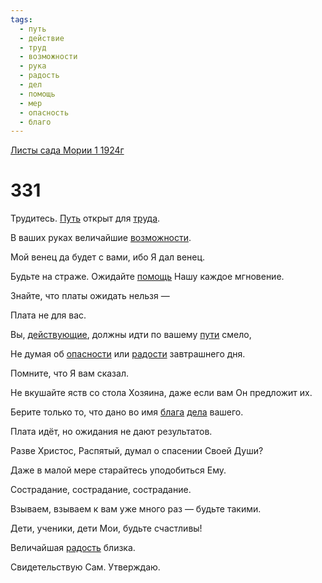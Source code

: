```yaml
---
tags:
  - путь
  - действие
  - труд
  - возможности
  - рука
  - радость
  - дел
  - помощь
  - мер
  - опасность
  - благо
---
```


[Листы сада Мории 1 1924г](/agni/1924)

# 331
Трудитесь. [Путь](/tag/#путь) открыт для [труда](/tag/#труд).   

В ваших руках величайшие [возможности](/tag/#возможности).   

Мой венец да будет с вами, ибо Я дал венец.   

Будьте на страже. Ожидайте [помощь](/tag/#помощь) Нашу каждое мгновение.   

Знайте, что платы ожидать нельзя —    

Плата не для вас.   

Вы, [действующие](/tag/#действие), должны идти по вашему [пути](/tag/#путь) смело,   

Не думая об [опасности](/tag/#опасность) или [радости](/tag/#[радость](/tag/#радость)) завтрашнего дня.   

Помните, что Я вам сказал.   

Не вкушайте яств со стола Хозяина, даже если вам Он предложит их.   

Берите только то, что дано во имя [блага](/tag/#благо) [дела](/tag/#дел) вашего.   

Плата идёт, но ожидания не дают результатов.   

Разве Христос, Распятый, думал о спасении Своей Души?   

Даже в малой мере старайтесь уподобиться Ему.   

Сострадание, сострадание, сострадание.   

Взываем, взываем к вам уже много раз — будьте такими.   

Дети, ученики, дети Мои, будьте счастливы!   

Величайшая [радость](/tag/#радость) близка.   

Свидетельствую Сам. Утверждаю.   

